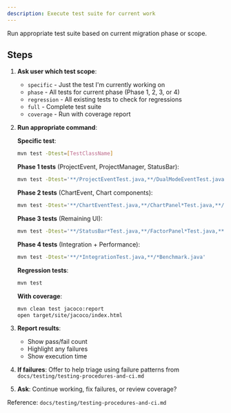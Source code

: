 ```yaml
---
description: Execute test suite for current work
---
```


Run appropriate test suite based on current migration phase or scope.

## Steps

1. **Ask user which test scope**:
   - `specific` - Just the test I'm currently working on
   - `phase` - All tests for current phase (Phase 1, 2, 3, or 4)
   - `regression` - All existing tests to check for regressions
   - `full` - Complete test suite
   - `coverage` - Run with coverage report

2. **Run appropriate command**:

   **Specific test**:
   ```bash
   mvn test -Dtest=[TestClassName]
   ```

   **Phase 1 tests** (ProjectEvent, ProjectManager, StatusBar):
   ```bash
   mvn test -Dtest='**/ProjectEventTest.java,**/DualModeEventTest.java,**/ProjectManager*Test.java,**/StatusBar*Test.java'
   ```

   **Phase 2 tests** (ChartEvent, Chart components):
   ```bash
   mvn test -Dtest='**/ChartEventTest.java,**/ChartPanel*Test.java,**/InfluenceChart*Test.java'
   ```

   **Phase 3 tests** (Remaining UI):
   ```bash
   mvn test -Dtest='**/StatusBar*Test.java,**/FactorPanel*Test.java,**/EdgePanel*Test.java,**/SearchPage*Test.java'
   ```

   **Phase 4 tests** (Integration + Performance):
   ```bash
   mvn test -Dtest='**/*IntegrationTest.java,**/*Benchmark.java'
   ```

   **Regression tests**:
   ```bash
   mvn test
   ```

   **With coverage**:
   ```bash
   mvn clean test jacoco:report
   open target/site/jacoco/index.html
   ```

3. **Report results**:
   - Show pass/fail count
   - Highlight any failures
   - Show execution time

4. **If failures**: Offer to help triage using failure patterns from `docs/testing/testing-procedures-and-ci.md`

5. **Ask**: Continue working, fix failures, or review coverage?

Reference: `docs/testing/testing-procedures-and-ci.md`
